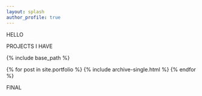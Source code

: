 ```yaml
---
layout: splash
author_profile: true
---
```


HELLO

PROJECTS I HAVE

{% include base_path %}

{% for post in site.portfolio %} {% include archive-single.html %} {% endfor %}

FINAL
